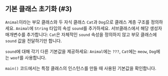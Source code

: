 ## 기본 클래스 초기화 (#3)

`Animal`이라는 부모 클래스와 두 자식 클래스 `Cat`과 `Dog`으로 클래스 계층 구조를 정의하세요. `Animal`에 `String` 타입의 속성 `sound`를 추가하세요. 서브클래스에서 해당 생성자 매개변수를 추가합니다: `Cat`은 자체적인 `sound` 속성을 정의하지 않고 부모 클래스에 `sound` 값을 전달하기만 합니다.

`sound`에 대해 각기 다른 기본값을 제공하세요: `Animal`에는 `???`, `Cat`에는 `meow`, `Dog`에는 `woof`를 사용합니다.

`main()` 코드에서는 특정 클래스의 인스턴스를 만들 때 사용된 기본값을 확인합니다.